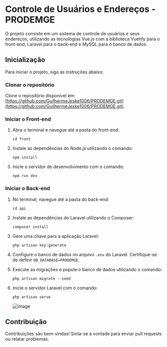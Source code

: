 # Controle de Usuários e Endereços - PRODEMGE

O projeto consiste em um sistema de controle de usuários e seus endereços, utilizando as tecnologias Vue.js com a biblioteca Vuetify para o front-end, Laravel para o back-end e MySQL para o banco de dados.

## Inicialização

Para iniciar o projeto, siga as instruções abaixo:

### Clonar o repositório

Clone o repositório disponível em: [https://github.com/GuilhermeJeske1006/PRODEMGE.git](https://github.com/GuilhermeJeske1006/PRODEMGE.git).

### Iniciar o Front-end

1. Abra o terminal e navegue até a pasta do front-end:
    ```
    cd front
    ```
2. Instale as dependências do Node.js utilizando o comando:
    ```
    npm install
    ```
3. Inicie o servidor de desenvolvimento com o comando:
    ```
    npm run dev
    ```

### Iniciar o Back-end

1. No terminal, navegue até a pasta do back-end:
    ```
    cd api
    ```
2. Instale as dependências do Laravel utilizando o Composer:
    ```
    composer install
    ```
3. Gere uma chave para a aplicação Laravel:
    ```
    php artisan key:generate
    ```
4. Configure o banco de dados no arquivo `.env` do Laravel. Certifique-se de definir `DB_DATABASE=PRODEMGE`.

5. Execute as migrações e popule o banco de dados utilizando o comando:
    ```
    php artisan migrate --seed
    ```
6. Inicie o servidor Laravel com o comando:
    ```
    php artisan serve
    ```

    ![image](https://github.com/GuilhermeJeske1006/PRODEMGE/assets/97289331/7376d9dd-55fb-4d09-aa10-d945377a5d5c)


## Contribuição

Contribuições são bem-vindas! Sinta-se à vontade para enviar pull requests ou relatar problemas.
